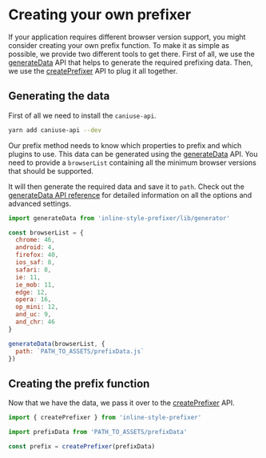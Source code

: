 # Creating your own prefixer

If your application requires different browser version support, you might consider creating your own prefix function. To make it as simple as possible, we provide two different tools to get there. First of all, we use the [generateData](../api/generator/generateData.md) API that helps to generate the required prefixing data. Then, we use the [createPrefixer](../api/createPrefixer.md) API to plug it all together.

## Generating the data
First of all we need to install the `caniuse-api`.

```sh
yarn add caniuse-api --dev
```

Our prefix method needs to know which properties to prefix and which plugins to use. This data can be generated using the [generateData](../api/generator/generateData.md) API.
You need to provide a `browserList` containing all the minimum browser versions that should be supported.

It will then generate the required data and save it to `path`. Check out the [generateData API reference](../api/geneartor/generateData.md) for detailed information on all the options and advanced settings.

```javascript
import generateData from 'inline-style-prefixer/lib/generator'

const browserList = {
  chrome: 46,
  android: 4,
  firefox: 40,
  ios_saf: 8,
  safari: 8,
  ie: 11,
  ie_mob: 11,
  edge: 12,
  opera: 16,
  op_mini: 12,
  and_uc: 9,
  and_chr: 46
}

generateData(browserList, {
  path: `PATH_TO_ASSETS/prefixData.js`
})
```

## Creating the prefix function
Now that we have the data, we pass it over to the [createPrefixer](../api/createPrefixer) API.

```javascript
import { createPrefixer } from 'inline-style-prefixer'

import prefixData from 'PATH_TO_ASSETS/prefixData'

const prefix = createPrefixer(prefixData)
```
